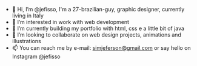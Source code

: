 - 👋 Hi, I’m @jefisso, I'm a 27-brazilian-guy, graphic designer, currently living in Italy
- 👀 I’m interested in work with web development
- 🌱 I’m currently building my portfolio with html, css e a little bit of java
- 💞️ I’m looking to collaborate on web design projects, animations and illustrations
- 📫 You can reach me by e-mail: simjeferson@gmail.com or say hello on Instagram @jefisso

<!---
jefisso/jefisso is a ✨ special ✨ repository because its `README.md` (this file) appears on your GitHub profile.
You can click the Preview link to take a look at your changes.
--->
